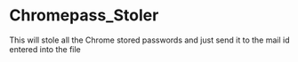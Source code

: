 # Chromepass_Stoler
This will stole all the Chrome stored passwords and just send it to the mail id entered into the file
